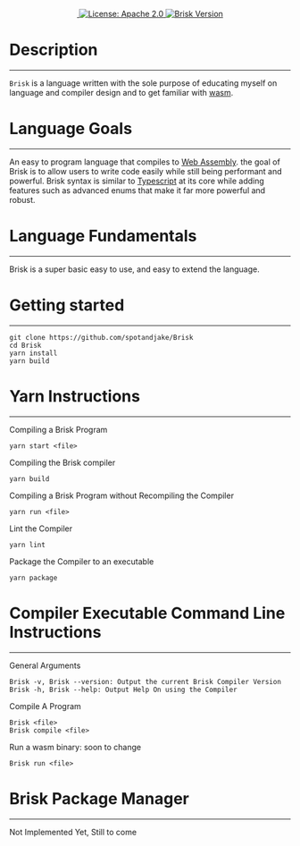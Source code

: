 <p align="center">
  <a href="https://github.com/spotandjake/Brisk">
    <img src="https://img.shields.io/github/repo-size/spotandjake/Brisk?color=%2350E6FF" alt="">
  </a>
  <a href="https://choosealicense.com/licenses/apache-2.0//">
    <img src="https://img.shields.io/github/license/spotandjake/Brisk?color=%2350E6FF&style=flat-square" alt="License: Apache 2.0">
  </a>
  <a href="https://github.com/spotandjake/Brisk">
    <img alt="Brisk Version" src="https://img.shields.io/github/package-json/v/spotandjake/Brisk?color=%2350E6FF&style=flat-square">
  </a>
</p>

# Description
***

`Brisk` is a language written with the sole purpose of educating myself on language and compiler design and to get familiar with [wasm](https://webassembly.org/).
# Language Goals
***

An easy to program language that compiles to [Web Assembly](https://webassembly.org/). the goal of Brisk is to allow users to write code easily while still being performant and powerful. Brisk syntax is similar to [Typescript](https://www.typescriptlang.org/) at its core while adding features such as advanced enums that make it far more powerful and robust.
# Language Fundamentals
***

Brisk is a super basic easy to use, and easy to extend the language.

# Getting started
***

```
git clone https://github.com/spotandjake/Brisk
cd Brisk
yarn install
yarn build
```
# Yarn Instructions
***
Compiling a Brisk Program
```
yarn start <file>
```
Compiling the Brisk compiler
```
yarn build
```
Compiling a Brisk Program without Recompiling the Compiler
```
yarn run <file>
```
Lint the Compiler
```
yarn lint
```
Package the Compiler to an executable
```
yarn package
```

# Compiler Executable Command Line Instructions
***

General Arguments
```
Brisk -v, Brisk --version: Output the current Brisk Compiler Version
Brisk -h, Brisk --help: Output Help On using the Compiler
```
Compile A Program
```
Brisk <file>
Brisk compile <file>
```
Run a wasm binary: soon to change
```
Brisk run <file>
```
# Brisk Package Manager
***

Not Implemented Yet, Still to come
